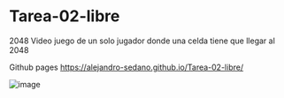 # Tarea-02-libre

2048
Video juego de un solo jugador donde una celda tiene que llegar al 2048 

Github pages https://alejandro-sedano.github.io/Tarea-02-libre/

![image](https://user-images.githubusercontent.com/62400894/188290660-8410ea93-0ae8-401c-83e4-d7dd6c9f5652.png)
